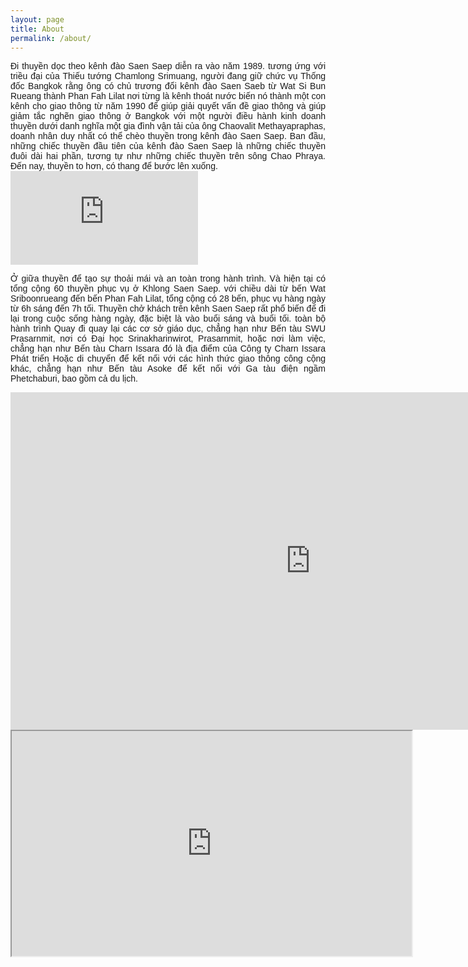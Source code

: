 ```yaml
---
layout: page
title: About
permalink: /about/
---
```

<head>
  <link href="https://fonts.googleapis.com/css2?family=Montserrat:wght@300&display=swap" rel="stylesheet">
  <style>
    .montserrat-light {
      font-family: 'Montserrat', sans-serif;
      font-weight: 300;
      text-align: justify;
    }
  </style>
</head>

<div class="montserrat-light">
Đi thuyền dọc theo kênh đào Saen Saep diễn ra vào năm 1989. tương ứng với triều đại của Thiếu tướng Chamlong Srimuang, người đang giữ chức vụ Thống đốc Bangkok rằng ông có chủ trương đổi kênh đào Saen Saeb từ Wat Si Bun Rueang thành Phan Fah Lilat nơi từng là kênh thoát nước biến nó thành một con kênh cho giao thông từ năm 1990 để giúp giải quyết vấn đề giao thông và giúp giảm tắc nghẽn giao thông ở Bangkok với một người điều hành kinh doanh thuyền dưới danh nghĩa một gia đình vận tải của ông Chaovalit Methayapraphas, doanh nhân duy nhất có thể chèo thuyền trong kênh đào Saen Saep. Ban đầu, những chiếc thuyền đầu tiên của kênh đào Saen Saep là những chiếc thuyền đuôi dài hai phần, tương tự như những chiếc thuyền trên sông Chao Phraya. Đến nay, thuyền to hơn, có thang để bước lên xuống.
<br>
<iframe 
  src="https://1drv.ms/i/c/08847c4d6423f5f9/IQT59SNkTXyEIIAIqm8AAAAAAWxQk8rpVpxkZyq3b7r8v00?width=660"
  frameborder="0" 
  scrolling="no" 
  allowfullscreen>
</iframe>

Ở giữa thuyền để tạo sự thoải mái và an toàn trong hành trình. Và hiện tại có tổng cộng 60 thuyền phục vụ ở Khlong Saen Saep. với chiều dài từ bến Wat Sriboonrueang đến bến Phan Fah Lilat, tổng cộng có 28 bến, phục vụ hàng ngày từ 6h sáng đến 7h tối.
Thuyền chở khách trên kênh Saen Saep rất phổ biến để đi lại trong cuộc sống hàng ngày, đặc biệt là vào buổi sáng và buổi tối. toàn bộ hành trình Quay đi quay lại các cơ sở giáo dục, chẳng hạn như Bến tàu SWU Prasarnmit, nơi có Đại học Srinakharinwirot, Prasarnmit, hoặc nơi làm việc, chẳng hạn như Bến tàu Charn Issara đó là địa điểm của Công ty Charn Issara Phát triển Hoặc di chuyển để kết nối với các hình thức giao thông công cộng khác, chẳng hạn như Bến tàu Asoke để kết nối với Ga tàu điện ngầm Phetchaburi, bao gồm cả du lịch.
<br>
<iframe 
  src="https://1drv.ms/i/c/08847c4d6423f5f9/IQT59SNkTXyEIIAI4nMAAAAAAUob_JqXFiXWXDLo48ZjwSk?"
  width="960" 
  height="540" 
  frameborder="0" 
  scrolling="no" 
  allowfullscreen>
</iframe>
<iframe width="640px" height="360px" src="https://thunbergii.app.carto.com/map/0179e8de-55bc-422d-a9ed-1cad0eec94f8"></iframe>
</div>

